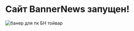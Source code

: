 # Сайт BannerNews запущен!
![банер для пк БН тойвар](https://github.com/bannernews/langrisser/assets/143966805/5c9f119e-00a1-4bed-8579-077bf083bb07)
